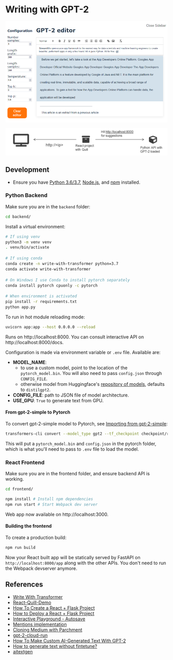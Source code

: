 # Writing with GPT-2

![](./img/demo.png)

![](./img/diagram.png)

## Development

- Ensure you have [Python 3.6/3.7](https://www.python.org/downloads/), [Node.js](https://nodejs.org), and [npm](https://docs.npmjs.com/downloading-and-installing-node-js-and-npm) installed.

### Python Backend

Make sure you are in the `backend` folder:

```sh
cd backend/
```

Install a virtual environment:

```sh
# If using venv
python3 -m venv venv
. venv/bin/activate

# If using conda
conda create -n write-with-transformer python=3.7
conda activate write-with-transformer

# On Windows I use Conda to install pytorch separately
conda install pytorch cpuonly -c pytorch

# When environment is activated
pip install -r requirements.txt
python app.py
```

To run in hot module reloading mode:

```sh
uvicorn app:app --host 0.0.0.0 --reload
```

Runs on http://localhost:8000. You can consult interactive API on http://localhost:8000/docs.

Configuration is made via environment variable or `.env` file. Available are:

- **MODEL_NAME**:
  - to use a custom model, point to the location of the `pytorch_model.bin`.
    You will also need to pass `config.json` through `CONFIG_FILE`.
  - otherwise model from Huggingface's [repository of models](https://huggingface.co/), defaults to `distilgpt2`.
- **CONFIG_FILE**: path to JSON file of model architecture.
- **USE_GPU**: `True` to generate text from GPU.

#### From gpt-2-simple to Pytorch

To convert gpt-2-simple model to Pytorch, see [Importing from gpt-2-simple](https://docs.aitextgen.io/gpt-2-simple/):

```sh
transformers-cli convert --model_type gpt2 --tf_checkpoint checkpoint/run1 --pytorch_dump_output pytorch --config checkpoint/run1/hparams.json
```

This will put a `pytorch_model.bin` and `config.json` in the pytorch folder, which is what you'll need to pass to `.env` file to load the model.

### React Frontend

Make sure you are in the frontend folder, and ensure backend API is working.

```sh
cd frontend/
```

```sh
npm install # Install npm dependencies
npm run start # Start Webpack dev server
```

Web app now available on http://localhost:3000.

#### Building the frontend

To create a production build:

```sh
npm run build
```

Now your React built app will be statically served by FastAPI on `http://localhost:8000/app` along with the other APIs. You don't need to run the Webpack devserver anymore.

## References

- [Write With Transformer](https://transformer.huggingface.co/doc/distil-gpt2)
- [React-Quill-Demo](https://codesandbox.io/s/tn2x3)
- [How To Create a React + Flask Project](https://blog.miguelgrinberg.com/post/how-to-create-a-react--flask-project)
- [How to Deploy a React + Flask Project](https://blog.miguelgrinberg.com/post/how-to-deploy-a-react--flask-project)
- [Interactive Playground - Autosave](https://quilljs.com/playground/#autosave)
- [Mentions implementation](https://github.com/zenoamaro/react-quill/issues/324)
- [Cloning Medium with Parchment](https://quilljs.com/guides/cloning-medium-with-parchment/)
- [gpt-2-cloud-run](https://github.com/minimaxir/gpt-2-cloud-run)
- [How To Make Custom AI-Generated Text With GPT-2](https://minimaxir.com/2019/09/howto-gpt2/)
- [How to generate text without fintetune?](https://github.com/minimaxir/gpt-2-simple/issues/10)
- [aitextgen](https://docs.aitextgen.io/)
